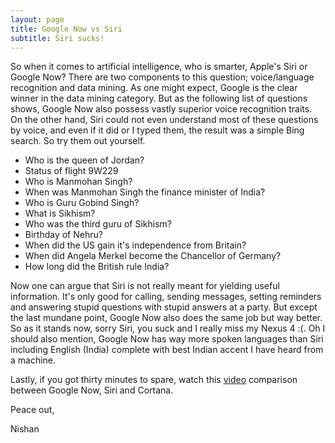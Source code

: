 ```yaml
---
layout: page
title: Google Now vs Siri
subtitle: Siri sucks!
---
```


So when it comes to artificial intelligence, who is smarter,
Apple's Siri or Google Now? There are two components to this question; voice/language
recognition and data mining. As one might expect, Google is the clear winner
in the data mining category. But as the following list of questions
shows, Google Now also possess vastly superior voice recognition traits.
On the other hand, Siri could not even understand most of these questions by voice,
and even if it did or I typed them, the result was a simple Bing search. So try them out yourself.

- Who is the queen of Jordan?
- Status of flight 9W229
- Who is Manmohan Singh?
- When was Manmohan Singh the finance minister of India?
- Who is Guru Gobind Singh?
- What is Sikhism?
- Who was the third guru of Sikhism?
- Birthday of Nehru?
- When did the US gain it's independence from Britain?
- When did Angela Merkel become the Chancellor of Germany?
- How long did the British rule India?

Now one can argue that Siri is not really meant for yielding useful information.
It's only good for calling, sending messages, setting reminders and answering stupid questions with stupid answers at a party. But except the last mundane point,
Google Now also does the same job but way better. So as it stands now, sorry
Siri, you suck and I really miss my Nexus 4 :(. Oh I should also mention, Google
Now has way more spoken languages than Siri including English (India) complete
with best Indian accent I have heard from a machine.

Lastly, if you got thirty minutes to spare, watch this [video](https://www.youtube.com/watch?v=1ibU7gZ-jh8) comparison between
Google Now, Siri and Cortana.

Peace out,

Nishan
